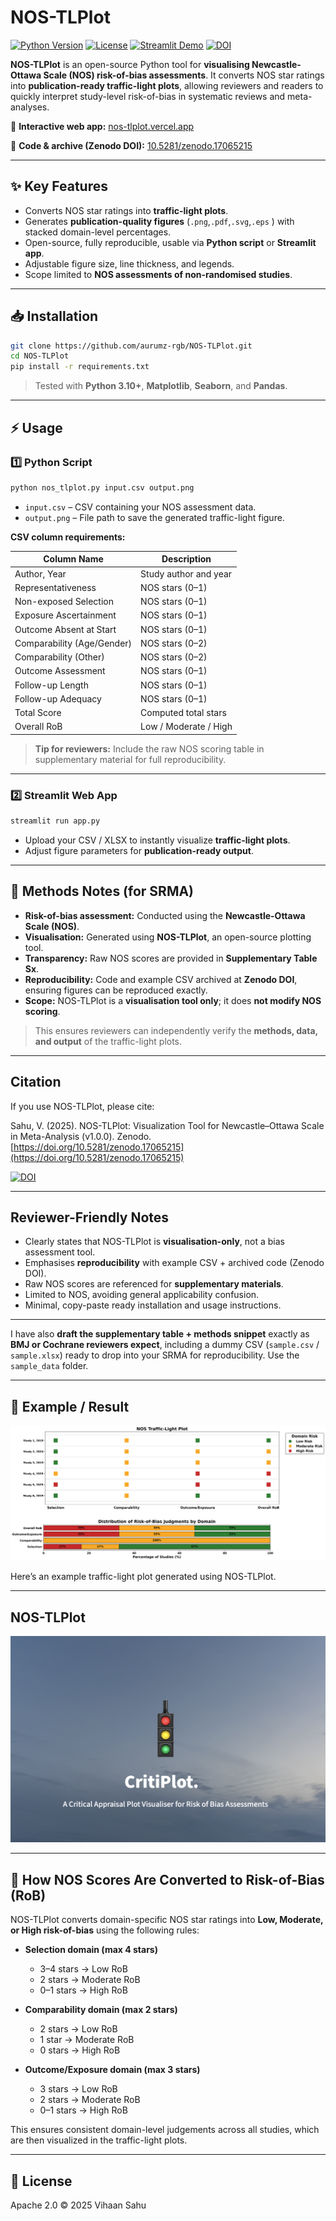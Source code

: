 # NOS-TLPlot 

[![Python Version](https://img.shields.io/badge/python-3.10+-blue)](https://www.python.org/)
[![License](https://img.shields.io/badge/License-Apache_2.0-blue.svg)](https://opensource.org/licenses/Apache-2.0)
[![Streamlit Demo](https://img.shields.io/badge/Streamlit-Demo-orange)](https://nos-tlplot.streamlit.app)
[![DOI](https://zenodo.org/badge/DOI/10.5281/zenodo.17065215.svg)](https://doi.org/10.5281/zenodo.17065215)



**NOS-TLPlot** is an open-source Python tool for **visualising Newcastle-Ottawa Scale (NOS) risk-of-bias assessments**.
It converts NOS star ratings into **publication-ready traffic-light plots**, allowing reviewers and readers to quickly interpret study-level risk-of-bias in systematic reviews and meta-analyses.

🔗 **Interactive web app:** [nos-tlplot.vercel.app](https://nos-tlplot.vercel.app)

📂 **Code & archive (Zenodo DOI):** [10.5281/zenodo.17065215](https://doi.org/10.5281/zenodo.17065215)

---

## ✨ Key Features

* Converts NOS star ratings into **traffic-light plots**.
* Generates **publication-quality figures** (`.png`,`.pdf`,`.svg`,`.eps` ) with stacked domain-level percentages.
* Open-source, fully reproducible, usable via **Python script** or **Streamlit app**.
* Adjustable figure size, line thickness, and legends.
* Scope limited to **NOS assessments of non-randomised studies**.

---

## 📥 Installation

```bash
git clone https://github.com/aurumz-rgb/NOS-TLPlot.git
cd NOS-TLPlot
pip install -r requirements.txt
```

> Tested with **Python 3.10+**, **Matplotlib**, **Seaborn**, and **Pandas**.

---

## ⚡ Usage

### 1️⃣ Python Script

```bash
python nos_tlplot.py input.csv output.png
```

* `input.csv` – CSV containing your NOS assessment data.
* `output.png` – File path to save the generated traffic-light figure.

**CSV column requirements:**

| Column Name                | Description           |
| -------------------------- | --------------------- |
| Author, Year               | Study author and year |
| Representativeness         | NOS stars (0–1)       |
| Non-exposed Selection      | NOS stars (0–1)       |
| Exposure Ascertainment     | NOS stars (0–1)       |
| Outcome Absent at Start    | NOS stars (0–1)       |
| Comparability (Age/Gender) | NOS stars (0–2)       |
| Comparability (Other)      | NOS stars (0–2)       |
| Outcome Assessment         | NOS stars (0–1)       |
| Follow-up Length           | NOS stars (0–1)       |
| Follow-up Adequacy         | NOS stars (0–1)       |
| Total Score                | Computed total stars  |
| Overall RoB                | Low / Moderate / High |

> **Tip for reviewers:** Include the raw NOS scoring table in supplementary material for full reproducibility.

---

### 2️⃣ Streamlit Web App

```bash
streamlit run app.py
```

* Upload your CSV / XLSX to instantly visualize **traffic-light plots**.
* Adjust figure parameters for **publication-ready output**.

---

## 📖 Methods Notes (for SRMA)

* **Risk-of-bias assessment:** Conducted using the **Newcastle-Ottawa Scale (NOS)**.
* **Visualisation:** Generated using **NOS-TLPlot**, an open-source plotting tool.
* **Transparency:** Raw NOS scores are provided in **Supplementary Table Sx**.
* **Reproducibility:** Code and example CSV archived at **Zenodo DOI**, ensuring figures can be reproduced exactly.
* **Scope:** NOS-TLPlot is a **visualisation tool only**; it does **not modify NOS scoring**.

> This ensures reviewers can independently verify the **methods, data, and output** of the traffic-light plots.

---

## Citation

If you use NOS-TLPlot, please cite:

Sahu, V. (2025). NOS-TLPlot: Visualization Tool for Newcastle–Ottawa Scale in Meta-Analysis (v1.0.0). Zenodo. [https://doi.org/10.5281/zenodo.17065215](https://doi.org/10.5281/zenodo.17065215)

[![DOI](https://zenodo.org/badge/DOI/10.5281/zenodo.17065215.svg)](https://doi.org/10.5281/zenodo.17065215)


---

## Reviewer-Friendly Notes

* Clearly states that NOS-TLPlot is **visualisation-only**, not a bias assessment tool.
* Emphasises **reproducibility** with example CSV + archived code (Zenodo DOI).
* Raw NOS scores are referenced for **supplementary materials**.
* Limited to NOS, avoiding general applicability confusion.
* Minimal, copy-paste ready installation and usage instructions.

---

I have also **draft the supplementary table + methods snippet** exactly as **BMJ or Cochrane reviewers expect**, including a dummy CSV (`sample.csv` / `sample.xlsx`) ready to drop into your SRMA for reproducibility.
Use the `sample_data` folder.

---

## 📸 Example / Result


![Example Result](example/result.png)

Here’s an example traffic-light plot generated using NOS-TLPlot.

---

## NOS-TLPlot

![Preview](assets/preview.png)



---

## 🔹 How NOS Scores Are Converted to Risk-of-Bias (RoB)

NOS-TLPlot converts domain-specific NOS star ratings into **Low, Moderate, or High risk-of-bias** using the following rules:

* **Selection domain (max 4 stars)**  
  * 3–4 stars → Low RoB  
  * 2 stars → Moderate RoB  
  * 0–1 stars → High RoB  

* **Comparability domain (max 2 stars)**  
  * 2 stars → Low RoB  
  * 1 star → Moderate RoB  
  * 0 stars → High RoB  

* **Outcome/Exposure domain (max 3 stars)**  
  * 3 stars → Low RoB  
  * 2 stars → Moderate RoB  
  * 0–1 stars → High RoB  

This ensures consistent domain-level judgements across all studies, which are then visualized in the traffic-light plots.

---

## 📄 License

Apache 2.0 © 2025 Vihaan Sahu